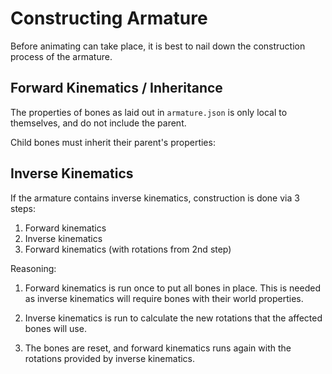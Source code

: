 # Constructing Armature

Before animating can take place, it is best to nail down the construction
process of the armature.

## Forward Kinematics / Inheritance

The properties of bones as laid out in `armature.json` is only local to
themselves, and do not include the parent.

Child bones must inherit their parent's properties:

## Inverse Kinematics

If the armature contains inverse kinematics, construction is done via 3 steps:

1. Forward kinematics
2. Inverse kinematics
3. Forward kinematics (with rotations from 2nd step)

Reasoning:

1. Forward kinematics is run once to put all bones in place. This is needed as
   inverse kinematics will require bones with their world properties.

2. Inverse kinematics is run to calculate the new rotations that the affected
   bones will use.

3. The bones are reset, and forward kinematics runs again with the rotations
   provided by inverse kinematics.
